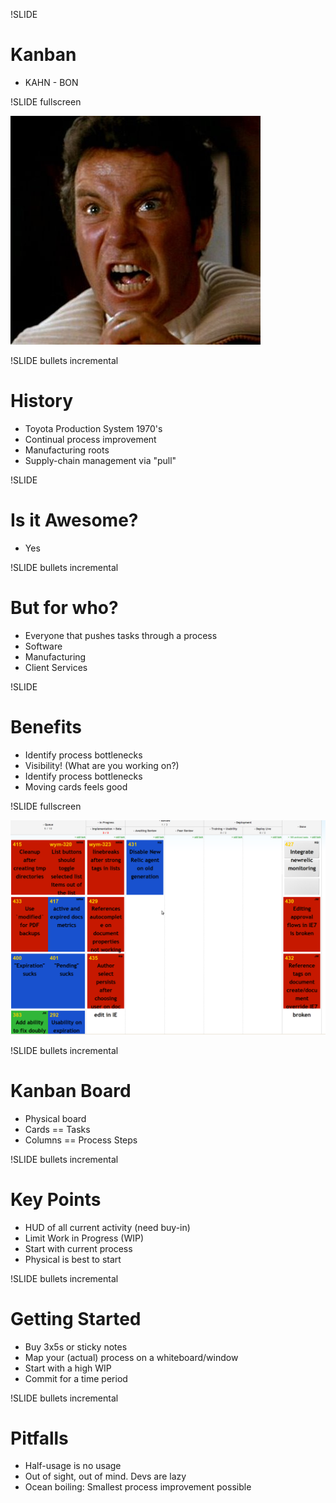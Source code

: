 !SLIDE 
# Kanban #

* KAHN - BON

!SLIDE fullscreen

<img src="khaaan.jpg">
<br />

!SLIDE bullets incremental
# History #

* Toyota Production System 1970's
* Continual process improvement
* Manufacturing roots
* Supply-chain management via "pull"

!SLIDE
# Is it Awesome? #

* Yes

!SLIDE bullets incremental
# But for who? #

* Everyone that pushes tasks through a process
* Software
* Manufacturing
* Client Services

!SLIDE
# Benefits #

* Identify process bottlenecks
* Visibility! (What are you working on?)
* Identify process bottlenecks
* Moving cards feels good

!SLIDE fullscreen

<img src="kanban.png">
<br />

!SLIDE bullets incremental
# Kanban Board #

* Physical board
* Cards == Tasks
* Columns == Process Steps

!SLIDE bullets incremental
# Key Points #

* HUD of all current activity (need buy-in)
* Limit Work in Progress (WIP)
* Start with current process
* Physical is best to start

!SLIDE bullets incremental
# Getting Started #

* Buy 3x5s or sticky notes
* Map your (actual) process on a whiteboard/window
* Start with a high WIP
* Commit for a time period

!SLIDE bullets incremental
# Pitfalls #

* Half-usage is no usage
* Out of sight, out of mind. Devs are lazy
* Ocean boiling: Smallest process improvement possible


